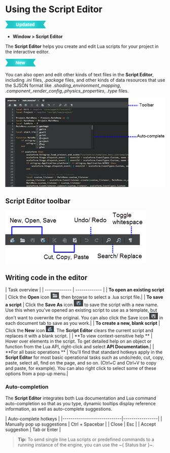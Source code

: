 # Using the Script Editor

![UPDATED](../../images/updated.png)

- **Window > Script Editor**

The **Script Editor** helps you create and edit Lua scripts for your project in the interactive editor.

[![NEW](../../images/new.png "What else is new in v1.8?")](../../release_notes/readme_1.8.html)

You can also open and edit other kinds of text files in the **Script Editor**, including *.ini* files, *.package* files, and other kinds of data resources that use the SJSON format like *.shading_environment_mapping*, *.component*,*.render_config*,*.physics_properties*, *.type* files.

![Script Editor Overview](../../images/comp_script_editor.png)

## Script Editor toolbar

![Script Editor Overview](../../images/comp_script_ed_toolbar.png)

## Writing code in the editor

| Task overview |
| ------------- | ------------- |
| **To open an existing script**  | Click the **Open** icon ![ ](../../images/icon_scriptEd_Open.png), then browse to select a .lua script file.|
| **To save a script**  | Click the **Save As** icon ![ ](../../images/icon_scriptEd_saveAs.png) to save the script with a new name. Use this when you've opened an existing script to use as a template, but don't want to overwrite the original. You can also click the Save icon ![ ](../../images/icon_scriptEd_save.png) in each document tab to save as you work.|
| **To create a new, blank script**  | Click the **New** icon ![ ](../../images/icon_scriptEd_new.png). The **Script Editor** clears the current script and replaces it with a blank script.  |
| **To view context-sensitive help ** | Hover over elements in the script. To get detailed help on an object or function from the Lua API, right-click and select **API Documentation**.|
| **For all basic operations  ** | You'll find that standard hotkeys apply in the **Script Editor** for most basic operational tasks such as undo/redo, cut, copy, paste, select all, find on the page, and so on. (Ctrl+C and Ctrl+V to copy and paste, for example). You can also right click to select some of these options from a pop-up menu.|

### Auto-completion

The **Script Editor** integrates both Lua documentation and Lua command auto-completion so that as you type, dynamic tooltips display reference information, as well as auto-complete suggestions.

|  Auto-complete hotkeys    |
|-----------------------------|-----------------|
| Manually pop up suggestions | Ctrl + Spacebar |
| Close                       | Esc             |
| Accept suggestion           | Tab  or Enter   |

> **Tip:** To send single line Lua scripts or predefined commands to a running instance of the engine, you can use the ~{ Status bar }~.
